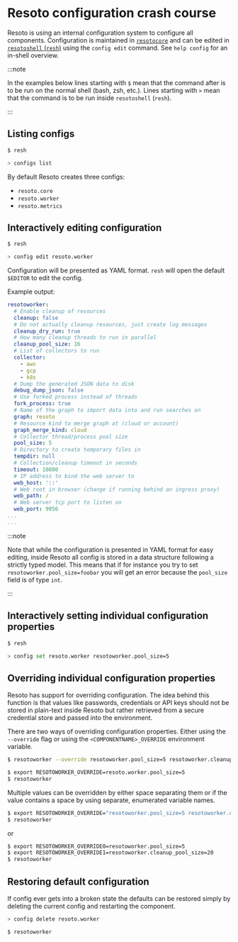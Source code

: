 # Resoto configuration crash course

Resoto is using an internal configuration system to configure all components. Configuration is maintained in [`resotocore`](../concepts/components/core.md) and can be edited in [`resotoshell` (`resh`)](../concepts/components/shell.md) using the `config edit` command. See `help config` for an in-shell overview.

:::note

In the examples below lines starting with `$` mean that the command after is to be run on the normal shell (bash, zsh, etc.).
Lines starting with `>` mean that the command is to be run inside `resotoshell` (`resh`).

:::


## Listing configs

```bash title="List all available configs"
$ resh

> configs list
```

By default Resoto creates three configs:
- `resoto.core`
- `resoto.worker`
- `resoto.metrics`


## Interactively editing configuration

```bash title="Editing the resotoworker configuration"
$ resh

> config edit resoto.worker
```

Configuration will be presented as YAML format. `resh` will open the default `$EDITOR` to edit the config.

Example output:
```yaml
resotoworker:
  # Enable cleanup of resources
  cleanup: false
  # Do not actually cleanup resources, just create log messages
  cleanup_dry_run: true
  # How many cleanup threads to run in parallel
  cleanup_pool_size: 16
  # List of collectors to run
  collector:
    - aws
    - gcp
    - k8s
  # Dump the generated JSON data to disk
  debug_dump_json: false
  # Use forked process instead of threads
  fork_process: true
  # Name of the graph to import data into and run searches on
  graph: resoto
  # Resource kind to merge graph at (cloud or account)
  graph_merge_kind: cloud
  # Collector thread/process pool size
  pool_size: 5
  # Directory to create temporary files in
  tempdir: null
  # Collection/cleanup timeout in seconds
  timeout: 10800
  # IP address to bind the web server to
  web_host: '::'
  # Web root in browser (change if running behind an ingress proxy)
  web_path: /
  # Web server tcp port to listen on
  web_port: 9956
...
...
```

:::note

Note that while the configuration is presented in YAML format for easy editing, inside Resoto all config is stored in a data structure following a strictly typed model. This means that if for instance you try to set `resotoworker.pool_size=foobar` you will get an error because the `pool_size` field is of type `int`.

:::


## Interactively setting individual configuration properties

```bash title="Editing the resotoworker configuration"
$ resh

> config set resoto.worker resotoworker.pool_size=5
```


## Overriding individual configuration properties

Resoto has support for overriding configuration.
The idea behind this function is that values like passwords, credentials or API keys should not be stored in plain-text inside Resoto but rather retrieved from a secure credential store and passed into the environment.

There are two ways of overriding configuration properties. Either using the `--override` flag or using the `<COMPONENTNAME>_OVERRIDE` environment variable.

```bash title="Overriding resotoworker configuration using cli flag"
$ resotoworker --override resotoworker.pool_size=5 resotoworker.cleanup_pool_size=20
```

```bash title="Overriding resoto.worker configuration using env vars"
$ export RESOTOWORKER_OVERRIDE=resoto.worker.pool_size=5
$ resotoworker
```

Multiple values can be overridden by either space separating them or if the value contains a space by using separate, enumerated variable names.

```bash title="Overriding multiple configuration properties space separated"
$ export RESOTOWORKER_OVERRIDE="resotoworker.pool_size=5 resotoworker.cleanup_pool_size=20"
$ resotoworker
```

or

```bash title="Overriding multiple configuration properties enumerated"
$ export RESOTOWORKER_OVERRIDE0=resotoworker.pool_size=5
$ export RESOTOWORKER_OVERRIDE1=resotoworker.cleanup_pool_size=20
$ resotoworker
```


## Restoring default configuration

If config ever gets into a broken state the defaults can be restored simply by deleting the current config and restarting the component.
```bash title="Overriding multiple configuration properties space separated"
> config delete resoto.worker

$ resotoworker
```
